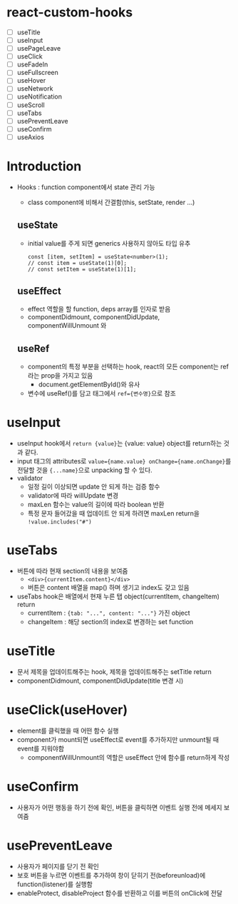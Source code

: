 # react-custom-hooks

- [ ] useTitle
- [ ] useInput
- [ ] usePageLeave
- [ ] useClick
- [ ] useFadeIn
- [ ] useFullscreen
- [ ] useHover
- [ ] useNetwork
- [ ] useNotification
- [ ] useScroll
- [ ] useTabs
- [ ] usePreventLeave
- [ ] useConfirm
- [ ] useAxios

# Introduction

- Hooks : function component에서 state 관리 가능

  - class component에 비해서 간결함(this, setState, render ...)

  ## useState

  - initial value를 주게 되면 generics 사용하지 않아도 타입 유추
    ```
    const [item, setItem] = useState<number>(1);
    // const item = useState(1)[0];
    // const setItem = useState(1)[1];
    ```

  ## useEffect

  - effect 역할을 할 function, deps array를 인자로 받음
  - componentDidmount, componentDidUpdate, componentWillUnmount 와

  ## useRef

  - component의 특정 부분을 선택하는 hook, react의 모든 component는 ref라는 prop을 가지고 있음
    - document.getElementById()와 유사
  - 변수에 useRef()를 담고 태그에서 `ref={변수명}`으로 참조

# useInput

- useInput hook에서 `return {value}`는 {value: value} object를 return하는 것과 같다.
- input 태그의 attributes로 `value={name.value} onChange={name.onChange}`를 전달할 것을 `{...name}`으로 unpacking 할 수 있다.
- validator
  - 일정 길이 이상되면 update 안 되게 하는 검증 함수
  - validator에 따라 willUpdate 변경
  - maxLen 함수는 value의 길이에 따라 boolean 반환
  - 특정 문자 들어갔을 때 업데이트 안 되게 하려면 maxLen return을 `!value.includes("#")`

# useTabs

- 버튼에 따라 현재 section의 내용을 보여줌
  - `<div>{currentItem.content}</div>`
  - 버튼은 content 배열을 map() 하며 생기고 index도 갖고 있음
- useTabs hook은 배열에서 현재 누른 탭 object(currentItem, changeItem) return
  - currentItem : `{tab: "...", content: "..."}` 가진 object
  - changeItem : 해당 section의 index로 변경하는 set function

# useTitle

- 문서 제목을 업데이트해주는 hook, 제목을 업데이트해주는 setTitle return
- componentDidmount, componentDidUpdate(title 변경 시)

# useClick(useHover)

- element를 클릭했을 때 어떤 함수 실행
- component가 mount되면 useEffect로 event를 추가하지만 unmount될 때 event를 지워야함
  - componentWillUnmount의 역할은 useEffect 안에 함수를 return하게 작성

# useConfirm

- 사용자가 어떤 행동을 하기 전에 확인, 버튼을 클릭하면 이벤트 실행 전에 메세지 보여줌

# usePreventLeave

- 사용자가 페이지를 닫기 전 확인
- 보호 버튼을 누르면 이벤트를 추가하여 창이 닫히기 전(beforeunload)에 function(listener)를 실행함
- enableProtect, disableProject 함수를 반환하고 이를 버튼의 onClick에 전달
